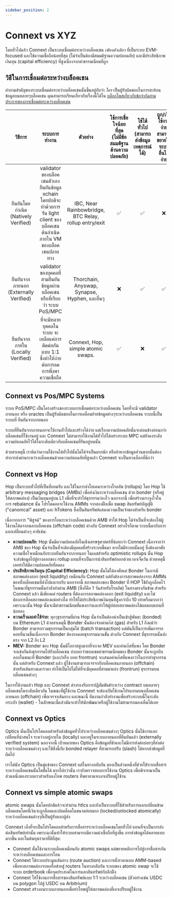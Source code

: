 ```yaml
---
sidebar_position: 2
---
```


# Connext vs XYZ

โดยทั่วไปแล้ว Connext เป็นระบบเชื่อมต่อระหว่างบล็อคเชน *เพียงตัวเดียว* ที่เป็นระบบ EVM-focused และใช้ความเชื่อถือน้อยที่สุด (ไม่จำเป็นต้องมีสมมติฐานความปลอดภัย) และมีประสิทธิภาพเงินทุน (capital efficiency) ที่สูงเนื่องจากค่าธรรมเนียมที่ถูก

## วิธีในการเชื่อมต่อระหว่างบล็อคเชน

คำถามสำคัญของระบบเชื่อมต่อระหว่างบล็อคเชนนั้นขึ้นอยู่กับว่า _ใคร_ เป็นผู้รับผิดชอบในการสะท้อนข้อมูลบนหลายๆบล็อคเชน คุณสามารถเรียนเกี่ยวกับเรื่องนี้ได้ใน [บล็อกโพสเกี่ยวกับข้อจำกัดสามประการของการเชื่อมต่อระหว่างบล็อคเชน](https://medium.com/connext/the-interoperability-trilemma-657c2cf69f17)

|       วิธีการ      |                                                                     ระบบการทำงาน                                                                    |                        ตัวอย่าง                       | ใช้การเชื่อใจน้อยที่สุด (ไม่มีข้อสมมติฐานด้านความปลอดภัย) | ใช้ได้ทั่วไป (สามารถส่งข้อมูลเหตุการณ์ได้) | ถูก/เร็ว ใช้งานง่าย สามารถขยายไประบบอื่นได้ง่าย |
|:-------------------:|:------------------------------------------------------------------------------------------------------------------------------------------------:|:-----------------------------------------------------:|:---------------------------------------------:|:--------------------------------:|:-----------------------------------------------------------:|
| ยืนยันโดยกำเนิด (Natively Verified)   | validator ของบล็อคเชนตัวเองยืนยันข้อมูล xchain โดยปกติจะทำด้วยการรัน light client ของบล็อคเชนต้นกำเนิดภายใน VM ของบล็อคเชนปลายทาง  | IBC, Near Rainbowbridge, BTC Relay, rollup entry/exit |                       ✅                       |                 ✅                |                              ❌                              |
| ยืนยันจากภายนอก (Externally Verified) | validator  ของบุคคลที่สามยืนยันข้อมูลผ่านบล็อคเชน หรือที่เรียกว่า ระบบ PoS/MPC                                                                        | Thorchain, Anyswap, Synapse, Hyphen, และอื่นๆ         |                       ❌                       |                 ✅                |                              ✅                              |
| ยืนยันจากภายใน (Locally Verified)    | ที่จะมีหลายบุคคลในระบบ จะเหลือแค่การติดต่อกันแบบ 1:1 ซึ่งทำให้ง่ายต่อการลดการพึ่งพาความเชื่อถือ                                                        | Connext, Hop, simple atomic swaps.                    |                       ✅                       |                 ❌                |                              ✅                              |

## Connext vs Pos/MPC Systems

ระบบ PoS/MPC เป็นโครงสร้างของระบบการเชื่อมต่อระหว่างบล็อคเชน โดยที่จะมี validator ภายนอก หรือ oracles เป็นผู้รับผิดชอบในการเคลื่อนย้ายข้อมูลต่างๆระหว่างบล็อคเชน ระบบนี้เป็นระบบที่ ยืนยันจากภายนอก

ระบบที่ยืนยันจากภายนอกจะใช้งานทั่วไปและสร้างได้ง่าย แต่เรื่องความปลอดภัยนั้นจะค่อนข้างอ่อนกว่าบล็อคเชนที่ใช้งานอยู่ และ Connext ไม่สามารถใช้งานได้ทั่วไปได้อย่างระบบ MPC แต่ยังคงระดับความปลอดภัยไว้ได้ในระดับเดียวกับบล็อคเชนที่รันอยู่บนนั้น

ด้วยสาเหตุนี้ เราคิดว่าความใช้งานได้ทั่วไปนั้นไม่ได้จำเป็นมากนัก หรือถ้าหากข้อมูลส่วนมากนั้นต้องทำการส่งผ่านระหว่างบล็อคเชนด้วยความปลอดภัยที่สูงแล้ว Connext จะเป็นทางเลือกที่ดีกว่า

## Connext vs Hop

Hop เป็นระบบทั่วไปที่เป็นที่ยอมรับ และใช้ในการส่งโทเคนระหว่างโรลอัพ (rollups) โดย Hop ใช้ arbitrary messaging bridges (AMBs) เพื่อส่งเงินระหว่างบล็อคเชน ด้วย bonder (หรือผู้ให้สภาพคล่อง) เป็นเงินทุนอยู่บน L1 เพื่อที่จะทำให้ธุรกรรมว่องไว นอกจากนี้ เพื่อสร้างแรงจูงใจในการ rebalance นั้น โปรโตคอลจะใช้งาน AMMs จากสองฝั่งเพื่อ swap สินทรัพย์บัญญัติ ("canonical" asset) และ hTokens ซึ่งเป็นสินทรัพย์แสดงความเป็นเจ้าของสำหรับ bonder

เนื่องจากการ "พิสูจน์" ของการโอนระหว่างบล็อคเชนด้วย AMB ทำให้ Hop ไม่จำเป็นที่จะต้องให้ผู้ใช้งานโค้ดจากนอกบล็อคเชน (offchain code) ต่างกับ Connext อย่างไรก็ตาม ระบบนี้มากับการแลกเปลี่ยนต่างๆ อาทิเช่น:

- **ความปลอดภัย:** Hop นั้นมีความปลอดภัยในเชิงเศรษฐศาสตร์ที่น้อยกว่า Connext เนื่องจากว่า AMB ของ Hop นั้นจำเป็นที่จะต้องมีบุคคลที่สร้างระบบขึ้นมา หากไม่มีระบบนั้นอยู่ ซึ่งต้องอาศัยความเชื่อใจเหมือนกับระบบยืนยันจากภายนอก ในเคสสำหรับ optimistic rollups นั้น Hop จะส่งข้อมูลไปสู่ทางออกของ rollup แทนที่จะเป็นการนำสินทรัพย์ออกด้วยเวลาเจ็ดวัน ด้วยเหตุนี้เลยทำให้มีความปลอดภัยที่ลดลง
- **ประสิทธิภาพเงินทุน (Capital Efficiency):** Hop นั้นไม่ได้อาศัยแค่ Bonder ในการมีสภาพคล่องออก (exit liquidity) เหมือนกับ Connext แต่ยังต้องการสภาพคล่องจาก AMMs ของทั้งบล็อคเชนที่ส่งไปและรอรับ นอกจากนี้ สภาพคล่องของ Bonder ที่ HOP ใช้ยังถูกล็อคไว้ในขณะที่ธุรกรรมนั้นกำลังทำผ่าน AMB (ซึ่งก็คือ 1 วันสำหรับโรลอัพ) ในทางตรงกันข้าม สำหรับ Connext แล้ว มีเพียงแค่ routers ที่ต้องการสภาพคล่องออก (exit liquidity) และไม่ต้องการล็อคสภาพคล่องแต่อย่างใด ทำให้ได้ประสิทธิภาพเงินทุนที่สูงกว่าถึง 10 เท่าหรือมากกว่า เพราะฉะนั้น Hop นั้นจะมีค่าธรรมเนียมที่แพงกว่าและทำให้ผู้ปล่อยสภาพคล่องได้ผลตอบแทนที่น้อยลง
- **ความเร็วและค่าใช้จ่าย:** ทุกๆธุรกรรมที่ผ่าน Hop นั้นจำเป็นต้องนำเป็นเข้าสู้พันธะ (bonded) บน Ethereum L1 ด้วยสาเหตุนี้ Bonder นั้นต้องจ่ายค่าแก๊ส (gas) สำหรับ L1 ถึงแม้ว่า Bonder สามารถรวมธุรกรรมเป็นกลุ่มได้ (batch transaction) แต่มันก็เป็นการเพิ่มการรอคอยที่นานขึ้นเนื่องจาก Bonder ต้องรอคอยธุรกรรมนานขั้น ต่างกับ Connext ที่ธุรกรรมนั้นส่ง ตรง จาก L2 ถึง L2
- **MEV:** Bonder ของ Hop นั้นมีโอกาสสูงมากที่จะเจอ MEV และค่าแก๊สที่แพง โดย Bonder จะแข่งกันส่งธุรกรรมไปยังบล็อคเชน บ่งบอกว่าขอบเขตค่าธรรมเนียมของ Bonder นั้นจะถูกบีบออกในขณะที่ Bonder (และ/หรือ บอท frontrun) จะเสนอค่าแก๊สที่แพงกว่าในการทำธุรกรรมนั้น แต่สำหรับ Connext แล้ว ผู้ใช้งานสามารถเจรจากับบล็อคเชนภายนอก (offchain) สำหรับเส้นทางและราคา ทำให้เป็นไปไม่ได้ที่จะมีบุคคลที่สามมาแย่ง (frontrun) ธุรกรรมบนบล็อคเชนต่างๆ

ในการใช้งานแล้ว Hop และ Connext ต่างรองรับการปฏิสัมพันธ์ระหว่าง contract บนหลายๆบล็อคเชนในระดับเดียวกัน ในขณะที่ผู้ใช้งาน Connext จะต้องเปิดใช้งานโปรแกรมบนบล็อคเชนภายนอก (offchain) เพื่อเจรจาเส้นทาง และขณะนี้ ทีมงานกำลังทำงานเพื่อสร้างระบบนี้ในระดับกระเป๋า (wallet) - ในลักษณะนี้แล้วมันจะทำให้นักพัฒนาหรือผู้ใช้งานไม่สามารถมองเห็นได้เลย

## Connext vs Optics

Optics นั้นเป็นโปรโตคอลสำหรับส่งข้อมูลทั่วไประหว่างบล็อคเชนต่างๆ Optics นั้นใช้การแลกเปลี่ยนที่น่าสนใจ ระหว่างอยู่ภายใน (locally) และอยู่ในระบบภายนอกที่ยืนยันแล้ว (externally verified system) นอกจากนี้ เป้าหมายของ Optics คือข้อมูลที่ช้าและไม่มีการส่งต่อบ่อยๆที่ส่งต่อระหว่างบล็อคเชนต่างๆ และใช้สิ่งนี้กับ bonded relayer ที่สามารถปรับ (slash) ได้หากส่งข้อมูลที่ผิดไป

เราไม่นับ Optics เป็นคู่แข่งของ Connext แต่ในทางกลับกัน มองเป็นส่วนหนึ่งที่ช่วยใช้ระบบสื่อสารระหว่างบล็อคเชนนั้นโตขั้นได้ มากไปกว่านั้น เรายังตรวจสอบการใช้งาน Optics เพื่อพิจารณาเป็นส่วนหนึ่งของระบบเราสำหรับลงโทษ routers ที่พยายามจะเอาเปรียบผู้ใช้าน

## Connext vs simple atomic swaps

atomic swaps นั้นโดยปกติแล้วจะทำผ่าน htlcs และยังเป็นระบบที่ใช้สำหรับการแลกเปลี่ยนข้ามบล็อคเชนโดยที่เงินจะถูกล็อคและปลดล็อคในขนาดย่อยมาก (locked/unlocked atomically) ระหว่างบล็อคเชนต่างๆที่เป็นผู้รับและผู้ส่ง

Connext เล็งที่จะเป็นโปรโตคอลสำหรับการสื่อสารระหว่างบล็อคเชนโดยทั่วไป แทนที่จะเป็นการส่งต่อสินทรัพย์เท่านั้น เพราะฉะนั้นทำให้ระบบสามารถมีความน่าเชื่อถือที่สูงขึ้น การส่งข้อมูลได้หลายแบบมากขึ้น และในต้นทุนราคาที่ดีที่สุด:
- Connext นั้นใช้งานระบบล็อคเหมือนกับ atomic swaps แต่ขยายหลักการไปสู่การสื่อสารกันระหว่างบล็อคเชนและการโอน
- Connext ใช้ระบบประมูลเส้นทาง (route auction) และการตั้งราคาแบบ AMM-based เพื่อหาสภาพคล่องจากเครือข่ายสู่ routers ในทางกลับกัน ระบบของ atomic swap จะใช้ระบบ orderbook เพื่อจุดประสงค์ในการแลกสินทรัพย์กับอีกฝั่ง
- Connext ให้ใช้งานการสื่อสารของสินทรัพย์แบบ 1:1 ระหว่างบล็อคเชน (ตัวอย่างเช่น USDC บน polygon ไปสู่ USDC บน Arbitrium)
- Connext สร้างบนระบบภายนอกเพื่อทำโทษผู้ให้สภาพคล่องที่เอาเปรียบผู้ใช้งาน